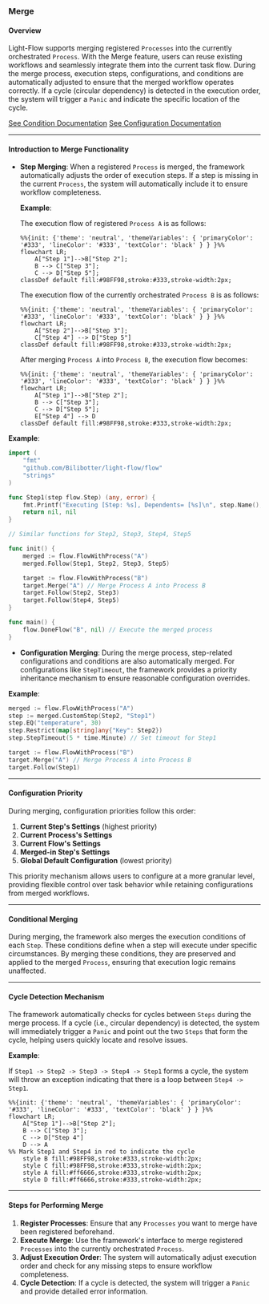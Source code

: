 ### Merge

#### Overview

Light-Flow supports merging registered `Processes` into the currently orchestrated `Process`. With the Merge feature, users can reuse existing workflows and seamlessly integrate them into the current task flow. During the merge process, execution steps, configurations, and conditions are automatically adjusted to ensure that the merged workflow operates correctly. If a cycle (circular dependency) is detected in the execution order, the system will trigger a `Panic` and indicate the specific location of the cycle.

[See Condition Documentation](./Condition.en.md) [See Configuration Documentation](./Configuration.en.md)

---

#### Introduction to Merge Functionality

- **Step Merging**: When a registered `Process` is merged, the framework automatically adjusts the order of execution steps. If a step is missing in the current `Process`, the system will automatically include it to ensure workflow completeness.

  **Example**:

  The execution flow of registered `Process A` is as follows:

  ```mermaid
  %%{init: {'theme': 'neutral', 'themeVariables': { 'primaryColor': '#333', 'lineColor': '#333', 'textColor': 'black' } } }%%
  flowchart LR;
      A["Step 1"]-->B["Step 2"];
      B --> C["Step 3"];
      C --> D["Step 5"];
  classDef default fill:#98FF98,stroke:#333,stroke-width:2px;
  ```

  The execution flow of the currently orchestrated `Process B` is as follows:
  
  ```mermaid
  %%{init: {'theme': 'neutral', 'themeVariables': { 'primaryColor': '#333', 'lineColor': '#333', 'textColor': 'black' } } }%%
  flowchart LR;
      A["Step 2"]-->B["Step 3"];
      C["Step 4"] --> D["Step 5"]
  classDef default fill:#98FF98,stroke:#333,stroke-width:2px;
  ```
  
  After merging `Process A` into `Process B`, the execution flow becomes:
  
  ```mermaid
  %%{init: {'theme': 'neutral', 'themeVariables': { 'primaryColor': '#333', 'lineColor': '#333', 'textColor': 'black' } } }%%
  flowchart LR;
      A["Step 1"]-->B["Step 2"];
      B --> C["Step 3"];
      C --> D["Step 5"];
      E["Step 4"] --> D
  classDef default fill:#98FF98,stroke:#333,stroke-width:2px;
  ```

**Example**:

```go
import (
	"fmt"
	"github.com/Bilibotter/light-flow/flow"
	"strings"
)

func Step1(step flow.Step) (any, error) {
	fmt.Printf("Executing [Step: %s], Dependents= [%s]\n", step.Name(), strings.Join(step.Dependents(), ", "))
	return nil, nil
}

// Similar functions for Step2, Step3, Step4, Step5

func init() {
	merged := flow.FlowWithProcess("A")
	merged.Follow(Step1, Step2, Step3, Step5)

	target := flow.FlowWithProcess("B")
	target.Merge("A") // Merge Process A into Process B
	target.Follow(Step2, Step3)
	target.Follow(Step4, Step5)
}

func main() {
	flow.DoneFlow("B", nil) // Execute the merged process
}
```

- **Configuration Merging**: During the merge process, step-related configurations and conditions are also automatically merged. For configurations like `StepTimeout`, the framework provides a priority inheritance mechanism to ensure reasonable configuration overrides.

**Example**:

```go
merged := flow.FlowWithProcess("A")
step := merged.CustomStep(Step2, "Step1")
step.EQ("temperature", 30)
step.Restrict(map[string]any{"Key": Step2})
step.StepTimeout(5 * time.Minute) // Set timeout for Step1

target := flow.FlowWithProcess("B")
target.Merge("A") // Merge Process A into Process B
target.Follow(Step1)
```

---

#### Configuration Priority

During merging, configuration priorities follow this order:

1. **Current Step's Settings** (highest priority)
2. **Current Process's Settings**
3. **Current Flow's Settings**
4. **Merged-in Step's Settings**
5. **Global Default Configuration** (lowest priority)

This priority mechanism allows users to configure at a more granular level, providing flexible control over task behavior while retaining configurations from merged workflows.

---

#### Conditional Merging

During merging, the framework also merges the execution conditions of each `Step`. These conditions define when a step will execute under specific circumstances. By merging these conditions, they are preserved and applied to the merged `Process`, ensuring that execution logic remains unaffected.

---

#### Cycle Detection Mechanism

The framework automatically checks for cycles between `Steps` during the merge process. If a cycle (i.e., circular dependency) is detected, the system will immediately trigger a `Panic` and point out the two `Steps` that form the cycle, helping users quickly locate and resolve issues.

**Example**:

If `Step1 -> Step2 -> Step3 -> Step4 -> Step1` forms a cycle, the system will throw an exception indicating that there is a loop between `Step4 -> Step1`.

```mermaid
%%{init: {'theme': 'neutral', 'themeVariables': { 'primaryColor': '#333', 'lineColor': '#333', 'textColor': 'black' } } }%%
flowchart LR;
    A["Step 1"]-->B["Step 2"];
    B --> C["Step 3"];
    C --> D["Step 4"]
    D --> A
%% Mark Step1 and Step4 in red to indicate the cycle
	style B fill:#98FF98,stroke:#333,stroke-width:2px;
	style C fill:#98FF98,stroke:#333,stroke-width:2px;
    style A fill:#ff6666,stroke:#333,stroke-width:2px;
    style D fill:#ff6666,stroke:#333,stroke-width:2px;
```

---

#### Steps for Performing Merge

1. **Register Processes**: Ensure that any `Processes` you want to merge have been registered beforehand.
2. **Execute Merge**: Use the framework's interface to merge registered `Processes` into the currently orchestrated `Process`.
3. **Adjust Execution Order**: The system will automatically adjust execution order and check for any missing steps to ensure workflow completeness.
4. **Cycle Detection**: If a cycle is detected, the system will trigger a `Panic` and provide detailed error information.